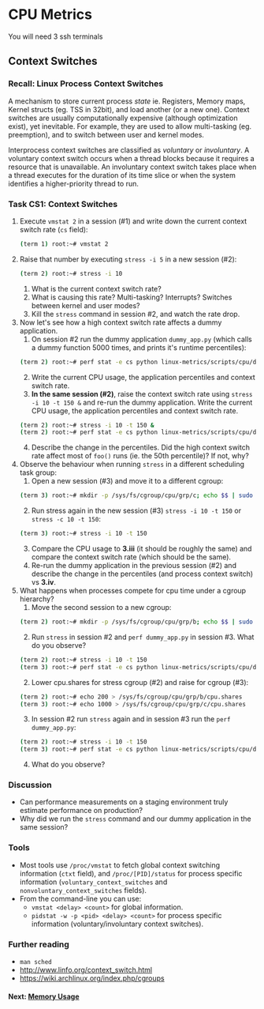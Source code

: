 # CPU Metrics

You will need 3 ssh terminals

## Context Switches

### Recall: Linux Process Context Switches
A mechanism to store current process *state* ie. Registers, Memory maps, Kernel structs (eg. TSS in 32bit), and load another (or a new one). Context switches are usually computationally expensive (although optimization exist), yet inevitable. For example, they are used to allow multi-tasking (eg. preemption), and to switch between user and kernel modes.

Interprocess context switches are classified as *voluntary* or *involuntary*. A voluntary context switch occurs when a thread blocks because it
requires a resource that is unavailable. An involuntary context switch takes place when a thread executes for the duration of its time slice or when
the system identifies a higher-priority thread to run.

### Task CS1: Context Switches

1. Execute `vmstat 2` in a session (#1) and write down the current context switch rate (`cs` field):
   ```bash
   (term 1) root:~# vmstat 2
   ```
2. Raise that number by executing `stress -i 5` in a new session (#2):
   ```bash
   (term 2) root:~# stress -i 10
   ```
	1. What is the current context switch rate?
	2. What is causing this rate? Multi-tasking? Interrupts? Switches between kernel and user modes?
	3. Kill the `stress` command in session #2, and watch the rate drop.
3. Now let's see how a high context switch rate affects a dummy application.
	1. On session #2 run the dummy application `dummy_app.py` (which calls a dummy function 5000 times, and prints it's runtime percentiles):
   ```bash
   (term 2) root:~# perf stat -e cs python linux-metrics/scripts/cpu/dummy_app.py
   ```
	2. Write the current CPU usage, the application percentiles and context switch rate.
	3. **In the same session (#2)**, raise the context switch rate using `stress -i 10 -t 150 &` and re-run the dummy application. Write the current CPU usage, the application percentiles and context switch rate.
   ```bash
   (term 2) root:~# stress -i 10 -t 150 &
   (term 2) root:~# perf stat -e cs python linux-metrics/scripts/cpu/dummy_app.py
   ```
	4. Describe the change in the percentiles. Did the high context switch rate affect most of `foo()` runs (ie. the 50th percentile)? If not, why?
4. Observe the behaviour when running `stress` in a different scheduling task group:
	1. Open a new session (#3) and move it to a different cgroup:
   ```bash
   (term 3) root:~# mkdir -p /sys/fs/cgroup/cpu/grp/c; echo $$ | sudo tee /sys/fs/cgroup/cpu/grp/c/tasks
   ```
	2. Run stress again in the new session (#3) `stress -i 10 -t 150` or `stress -c 10 -t 150`:
   ```bash
   (term 3) root:~# stress -i 10 -t 150
   ```
	3. Compare the CPU usage to **3.iii** (it should be roughly the same) and compare the context switch rate (which should be the same).
	4. Re-run the dummy application in the previous session (#2) and describe the change in the percentiles (and process context switch) vs **3.iv**.
5. What happens when processes compete for cpu time under a cgroup hierarchy?
	1. Move the second session to a new cgroup:
   ```bash
   (term 2) root:~# mkdir -p /sys/fs/cgroup/cpu/grp/b; echo $$ | sudo tee /sys/fs/cgroup/cpu/grp/b/tasks
   ```
	2. Run `stress` in session #2 and `perf dummy_app.py` in session #3. What do you observe?
   ```bash
   (term 2) root:~# stress -i 10 -t 150
   (term 3) root:~# perf stat -e cs python linux-metrics/scripts/cpu/dummy_app.py
   ```
	2. Lower cpu.shares for stress cgroup (#2) and raise for cgroup (#3):
   ```bash
   (term 2) root:~# echo 200 > /sys/fs/cgroup/cpu/grp/b/cpu.shares
   (term 3) root:~# echo 1000 > /sys/fs/cgroup/cpu/grp/c/cpu.shares
   ```
	3. In session #2 run `stress` again and in session #3 run the `perf dummy_app.py`:
   ```bash
   (term 2) root:~# stress -i 10 -t 150
   (term 3) root:~# perf stat -e cs python linux-metrics/scripts/cpu/dummy_app.py
   ```
	4. What do you observe?

### Discussion

- Can performance measurements on a staging environment truly estimate performance on production?
- Why did we run the `stress` command and our dummy application in the same session?

### Tools

 - Most tools use `/proc/vmstat` to fetch global context switching information (`ctxt` field), and `/proc/[PID]/status` for process specific information (`voluntary_context_switches` and `nonvoluntary_context_switches` fields).
 - From the command-line you can use:
	 - `vmstat <delay> <count>` for global information.
	 - `pidstat -w -p <pid> <delay> <count>` for process specific information (voluntary/involuntary context switches).

### Further reading

- `man sched`
- http://www.linfo.org/context_switch.html
- https://wiki.archlinux.org/index.php/cgroups

#### Next: [Memory Usage](memory-usage.md)
